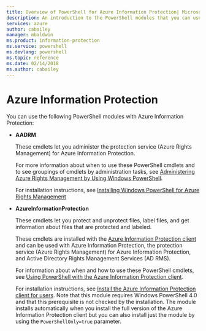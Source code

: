 ```yaml
---
title: Overview of PowerShell for Azure Information Protection| Microsoft Docs
description: An introduction to the PowerShell modules that you can use with Azure Information Protection.
services: azure
author: cabailey
manager: mbaldwin
ms.product: information-protection
ms.service: powershell
ms.devlang: powershell
ms.topic: reference
ms.date: 02/14/2018
ms.author: cabailey
---
```


# Azure Information Protection

You can use the following PowerShell modules with Azure Information Protection: 

- **AADRM**
    
    These cmdlets let you administer the protection service (Azure Rights Management) for Azure Information Protection. 
    
    For more information about when to use these PowerShell cmdlets and to see groupings of cmdlets by administration tasks, see [Administering Azure Rights Management by Using Windows PowerShell](/information-protection/deploy-use/administer-powershell).
    
    For installation instructions, see [Installing Windows PowerShell for Azure Rights Management](/information-protection/deploy-use/install-powershell)

- **AzureInformationProtection**
    
    These cmdlets let you protect and unprotect files, label files, and get information about files that are protected and labeled. 
    
    These cmdlets are installed with the [Azure Information Protection client](/information-protection/rms-client/aip-client) and can be used with Azure Information Protection, the protection service (Azure Rights Management) for Azure Information Protection, and Active Directory Rights Management Services (AD RMS).
    
    For information about when and how to use these PowerShell cmdlets, see [Using PowerShell with the Azure Information Protection client](/information-protection/rms-client/client-admin-guide-powershell).
    
    For installation instructions, see [Install the Azure Information Protection client for users](/information-protection/rms-client/client-admin-guide-install). Note that this module requires Windows PowerShell 4.0 and that this prerequisite is not checked by the installation. The module installs automatically when you install the full version of the Azure Information Protection client but you can also install just the module by using the `PowerShellOnly=true` parameter.



